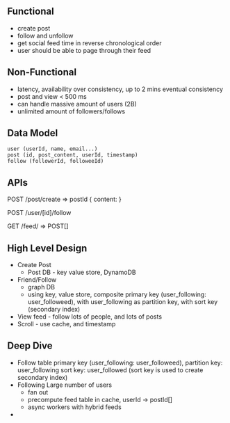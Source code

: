 
## Functional
- create post
- follow and unfollow
- get social feed time in reverse chronological order
- user should be able to page through their feed

## Non-Functional
- latency, availability over consistency, up to 2 mins eventual consistency
- post and view < 500 ms
- can handle massive amount of users (2B)
- unlimited amount of followers/follows

## Data Model   
    user (userId, name, email...)
    post (id, post_content, userId, timestamp)
    follow (followerId, followeeId)

## APIs
POST /post/create => postId
{
    content:
}

POST /user/[id]/follow

GET /feed/ =>  POST[]

## High Level Design
- Create Post 
    - Post DB - key value store, DynamoDB
- Friend/Follow 
    - graph DB
    - using key, value store, composite primary key (user_following: user_followeed), with user_following as partition key, with sort key (secondary index)
- View feed - follow lots of people, and lots of posts
- Scroll - use cache, and timestamp

## Deep Dive
- Follow table
    primary key (user_following: user_followeed), partition key: user_following sort key: user_followed (sort key is used to create secondary index)
- Following Large number of users
    - fan out
    - precompute feed table in cache, userId -> postId[]
    - async workers with hybrid feeds
-